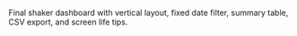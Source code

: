Final shaker dashboard with vertical layout, fixed date filter, summary table, CSV export, and screen life tips.